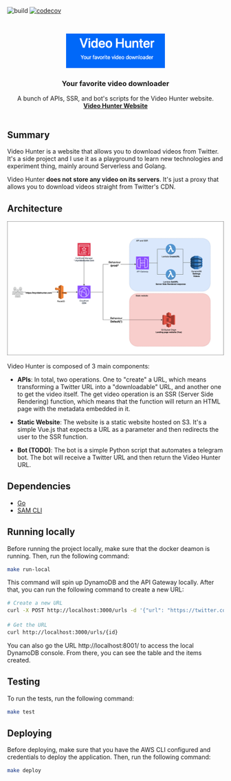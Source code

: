 ![build](https://github.com/victoraldir/videohunter_api/actions/workflows/ci.yml/badge.svg)
[![codecov](https://codecov.io/github/victoraldir/videohunter_api/graph/badge.svg?token=VQCTKLL0YP)](https://codecov.io/github/victoraldir/videohunter_api)

<!-- PROJECT LOGO -->
<br />
<p align="center">
  <a href="#">
    <img src="assets/videohunter_logo.png" alt="Logo" width="230" height="80">
  </a>

<h3 align="center">Your favorite video downloader</h3>

  <p align="center">
    A bunch of APIs, SSR, and bot's scripts for the Video Hunter website.
    <br />
    <a href="https://www.myvideohunter.com"><strong>Video Hunter Website</strong></a>
    <br />
    <br />
  </p>
</p>

## Summary

Video Hunter is a website that allows you to download videos from Twitter. It's a side project and I use it as a playground to learn new technologies and experiment thing, mainly around Serverless and Golang. 

Video Hunter **does not store any video on its servers**. It's just a proxy that allows you to download videos straight from Twitter's CDN.

## Architecture

![Architecture](assets/videohunter_arch.png)

Video Hunter is composed of 3 main components:

- **APIs**: In total, two operations. One to "create" a URL, which means transforming a Twitter URL into a "downloadable" URL, and another one to get the video itself. The get video operation is an SSR (Server Side Rendering) function, which means that the function will return an HTML page with the metadata embedded in it.

- **Static Website**: The website is a static website hosted on S3. It's a simple Vue.js that expects a URL as a parameter and then redirects the user to the SSR function.

- **Bot (TODO)**: The bot is a simple Python script that automates a telegram bot. The bot will receive a Twitter URL and then return the Video Hunter URL.

## Dependencies

- [Go](https://golang.org/)
- [SAM CLI](https://docs.aws.amazon.com/serverless-application-model/latest/developerguide/serverless-sam-cli-install.html)

## Running locally

Before running the project locally, make sure that the docker deamon is running. Then, run the following command:

```bash
make run-local
```

This command will spin up DynamoDB and the API Gateway locally. After that, you can run the following command to create a new URL:

```bash
# Create a new URL
curl -X POST http://localhost:3000/urls -d '{"url": "https://twitter.com/elonmusk/status/1392602041025846272"}'

# Get the URL
curl http://localhost:3000/urls/{id}
```

You can also go the URL http://localhost:8001/ to access the local DynamoDB console. From there, you can see the table and the items created.

## Testing

To run the tests, run the following command:

```bash
make test
```

## Deploying

Before deploying, make sure that you have the AWS CLI configured and credentials to deploy the application. Then, run the following command:

```bash
make deploy
```

